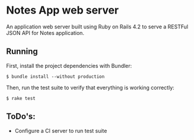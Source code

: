 # Notes App web server
An application web server built using Ruby on Rails 4.2 to serve a RESTFul JSON API for Notes application.

## Running
First, install the project dependencies with Bundler:

```
$ bundle install --without production
```

Then, run the test suite to verify that everything is working correctly:

```
$ rake test
```

## ToDo's:

* Configure a CI server to run test suite
